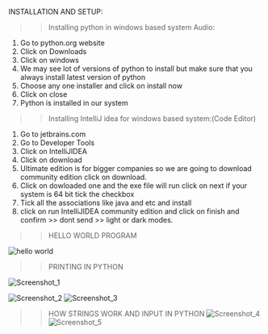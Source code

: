 INSTALLATION AND SETUP:
>>Installing python in windows based system Audio:
  
  1) Go to python.org website
  2) Click on Downloads
  3) Click on windows
  4) We may see lot of versions of python to install but make sure that you always install latest version of python
  5) Choose any one installer and click on install now
  6) Click on close
  7) Python is installed in our system
  
>>Installing IntelliJ idea for windows based system:(Code Editor)
  
  1) Go to jetbrains.com
  2) Go to Developer Tools
  3) Click on IntelliJIDEA
  4) Click on download
  5) Ultimate edition is for bigger companies so we are going to download community edition click on download.
  6) Click on dowloaded one and the exe file will run click on next if your system is 64 bit tick the checkbox 
  7) Tick all the associations like java and etc and install
  8) click on run IntelliJIDEA community edition and click on finish and confirm >> dont send >> light or dark modes.

>> HELLO WORLD PROGRAM

![hello world](https://github.com/akhilasarikonda25/prep-insta-python/assets/134198650/f75b1194-3f2f-4313-94a3-11ba3fdd7288)

>>PRINTING IN PYTHON

![Screenshot_1](https://github.com/akhilasarikonda25/prep-insta-python/assets/134198650/b0f77a71-e6b4-4baf-b00a-1a665f0a261d)

![Screenshot_2](https://github.com/akhilasarikonda25/prep-insta-python/assets/134198650/943e3159-a4f3-4de2-a386-d3bb9d939c7d)
![Screenshot_3](https://github.com/akhilasarikonda25/prep-insta-python/assets/134198650/57cf97ab-c902-410f-8b7a-2a30b0b924d6)

>>HOW STRINGS WORK AND INPUT IN PYTHON
![Screenshot_4](https://github.com/akhilasarikonda25/prep-insta-python/assets/134198650/d942a151-1ef0-427b-98ca-2b22f9ac1d04)
![Screenshot_5](https://github.com/akhilasarikonda25/prep-insta-python/assets/134198650/2b6eb4e8-d54d-4a5a-819f-892d9c1e445a)




    
  
